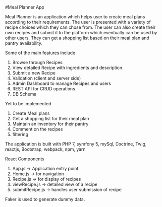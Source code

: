 #Meal Planner App

Meal Planner is an application which helps user to create meal plans according to their requirements. The user is presented with a variety of recipe choices which they can chose from. The user can also create their own recipes and submit it to the platform which eventually can be used by other users. They can get a shopping list based on their meal plan and pantry availability.

Some of the main features include
1.	Browse through Recipes
2.	View detailed Recipe with ingredients and description
3.	Submit a new Recipe
4.	Validation (client and server side)
5.	Admin Dashboard to manage Recipes and users
6.	REST API for CRUD operations
7.	DB Schema

Yet to be implemented
1.	Create Meal plans
2.	Get a shopping list for their meal plan
3.	Maintain an inventory for their pantry
4.	Comment on the recipes
5.	filtering

The application is built with PHP 7, symfony 5, mySql, Doctrine, Twig, reactjs, Bootstrap, webpack, npm, yarn

React Components
1.	App.js  -> Application entry point
2.	Home.js -> for navigation
3.	Recipe.js -> for display of recipes
4.	viewRecipe.js -> detailed view of a recipe
5.	submitRecipe.js -> handles user submission of recipe

Faker is used to generate dummy data.



